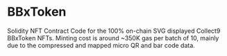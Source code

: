 # BBxToken
Solidity NFT Contract Code for the 100% on-chain SVG displayed Collect9 BBxToken NFTs. Minting cost is around ~350K gas per batch of 10, mainly due to the compressed and mapped micro QR and bar code data.
